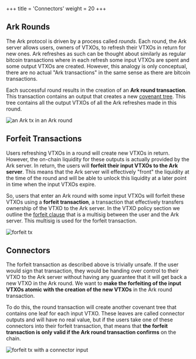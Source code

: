 +++
title = 'Connectors'
weight = 20
+++


## Ark Rounds

The Ark protocol is driven by a process called *rounds*. Each round, the Ark server allows users, owners of VTXOs, to refresh their VTXOs in return for new ones. Ark refreshes as such can be thought about similarly as regular bitcoin transactions where in each refresh some input VTXOs are spent and some output VTXOs are created. However, this analogy is only conceptual, there are no actual "Ark transactions" in the same sense as there are bitcoin transactions.

Each successful round results in the creation of an **Ark round transaction**. This transaction contains an output that creates a new [covenant tree](vtxos#covenant-trees). This tree contains all the output VTXOs of all the Ark refreshes made in this round.

![an Ark tx in an Ark round](/diagrams/round.png)


## Forfeit Transactions

Users refreshing VTXOs in a round will create new VTXOs in return. However, the on-chain liquidity for these outputs is actually provided by the Ark server. In return, the users will **forfeit their input VTXOs to the Ark server**. This means that the Ark server will effectively "front" the liquidity at the time of the round and will be able to unlock this liquidity at a later point in time when the input VTXOs expire.

So, users that enter an Ark round with some input VTXOs will forfeit these VTXOs using a **forfeit transaction**, a transaction that effectively transfers ownership of the VTXO to the Ark server. In the VTXO policy section we outline the [forfeit clause](vtxos#forfeit-clause) that is a multisig between the user and the Ark server. This multisig is used for the forfeit transaction.

![forfeit tx](/diagrams/forfeit.png)


## Connectors

The forfeit transaction as described above is trivially unsafe. If the user would sign that transaction, they would be handing over control to their VTXO to the Ark server without having any guarantee that it will get back a new VTXO in the Ark round. We want to **make the forfeiting of the input VTXOs atomic with the creation of the new VTXOs** in the Ark round transaction.

To do this, the round transaction will create another covenant tree that contains one leaf for each input VTXO. These leaves are called connector outputs and will have no real value, but if the users take one of these connectors into their forfeit transaction, that means that **the forfeit transaction is only valid if the Ark round transaction confirms** on the chain.

![forfeit tx with a connector input](/diagrams/connectors.png)



